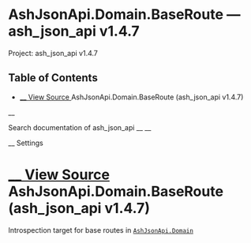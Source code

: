 # AshJsonApi.Domain.BaseRoute — ash_json_api v1.4.7

Project: ash_json_api v1.4.7

## Table of Contents

- [ __ View Source ](external_link) AshJsonApi.Domain.BaseRoute (ash_json_api v1.4.7)

__

Search documentation of ash_json_api __ __

__ Settings

#  [ __ View Source ](external_link) AshJsonApi.Domain.BaseRoute (ash_json_api v1.4.7)

Introspection target for base routes in [`AshJsonApi.Domain`](external_link)
